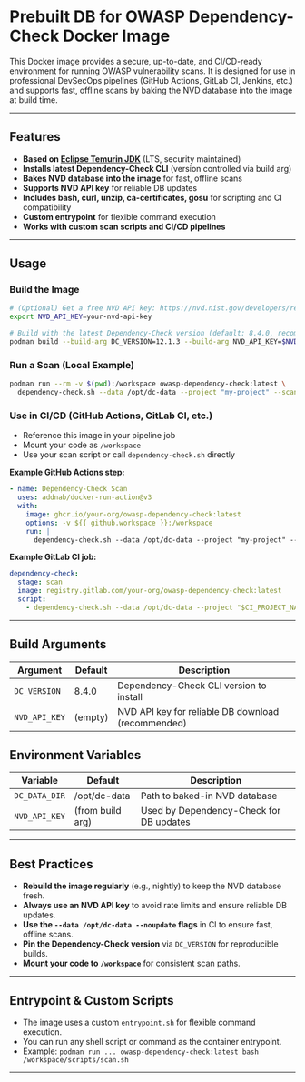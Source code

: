 # Prebuilt DB for OWASP Dependency-Check Docker Image

This Docker image provides a secure, up-to-date, and CI/CD-ready environment for running OWASP vulnerability scans. It is designed for use in professional DevSecOps pipelines (GitHub Actions, GitLab CI, Jenkins, etc.) and supports fast, offline scans by baking the NVD database into the image at build time.

---

## Features
- **Based on [Eclipse Temurin JDK](https://hub.docker.com/_/eclipse-temurin)** (LTS, security maintained)
- **Installs latest Dependency-Check CLI** (version controlled via build arg)
- **Bakes NVD database into the image** for fast, offline scans
- **Supports NVD API key** for reliable DB updates
- **Includes bash, curl, unzip, ca-certificates, gosu** for scripting and CI compatibility
- **Custom entrypoint** for flexible command execution
- **Works with custom scan scripts and CI/CD pipelines**

---

## Usage

### **Build the Image**

```sh
# (Optional) Get a free NVD API key: https://nvd.nist.gov/developers/request-an-api-key
export NVD_API_KEY=your-nvd-api-key

# Build with the latest Dependency-Check version (default: 8.4.0, recommended: 12.1.3)
podman build --build-arg DC_VERSION=12.1.3 --build-arg NVD_API_KEY=$NVD_API_KEY -t owasp-dependency-check:latest .
```

### **Run a Scan (Local Example)**

```sh
podman run --rm -v $(pwd):/workspace owasp-dependency-check:latest \
  dependency-check.sh --data /opt/dc-data --project "my-project" --scan . --format "ALL" --out ./odc-reports
```

### **Use in CI/CD (GitHub Actions, GitLab CI, etc.)**
- Reference this image in your pipeline job
- Mount your code as `/workspace`
- Use your scan script or call `dependency-check.sh` directly

**Example GitHub Actions step:**
```yaml
- name: Dependency-Check Scan
  uses: addnab/docker-run-action@v3
  with:
    image: ghcr.io/your-org/owasp-dependency-check:latest
    options: -v ${{ github.workspace }}:/workspace
    run: |
      dependency-check.sh --data /opt/dc-data --project "my-project" --scan . --format "ALL" --out ./odc-reports
```

**Example GitLab CI job:**
```yaml
dependency-check:
  stage: scan
  image: registry.gitlab.com/your-org/owasp-dependency-check:latest
  script:
    - dependency-check.sh --data /opt/dc-data --project "$CI_PROJECT_NAME" --scan . --format "ALL" --out ./odc-reports
```

---

## Build Arguments
| Argument        | Default   | Description                                      |
|-----------------|-----------|--------------------------------------------------|
| `DC_VERSION`    | 8.4.0     | Dependency-Check CLI version to install          |
| `NVD_API_KEY`   | (empty)   | NVD API key for reliable DB download (recommended)|

## Environment Variables
| Variable        | Default         | Description                                      |
|-----------------|-----------------|--------------------------------------------------|
| `DC_DATA_DIR`   | /opt/dc-data    | Path to baked-in NVD database                    |
| `NVD_API_KEY`   | (from build arg)| Used by Dependency-Check for DB updates          |

---

## Best Practices
- **Rebuild the image regularly** (e.g., nightly) to keep the NVD database fresh.
- **Always use an NVD API key** to avoid rate limits and ensure reliable DB updates.
- **Use the `--data /opt/dc-data --noupdate` flags** in CI to ensure fast, offline scans.
- **Pin the Dependency-Check version** via `DC_VERSION` for reproducible builds.
- **Mount your code to `/workspace`** for consistent scan paths.

---

## Entrypoint & Custom Scripts
- The image uses a custom `entrypoint.sh` for flexible command execution.
- You can run any shell script or command as the container entrypoint.
- Example: `podman run ... owasp-dependency-check:latest bash /workspace/scripts/scan.sh`

---
